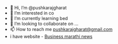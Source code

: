 - 👋 Hi, I’m @pushkarajgharat
- 👀 I’m interested in co
- 🌱 I’m currently learning bed
- 💞️ I’m looking to collaborate on ...
- 📫 How to reach me pushkarajgharat@gmail.com
- i have website - <a href="https://newsinmarathi.xyz/business-marathi-news/">Business marathi news</a>

<!---
pushkarajgharat/pushkarajgharat is a ✨ special ✨ repository because its `README.md` (this file) appears on your GitHub profile.
You can click the Preview link to take a look at your changes.
--->
